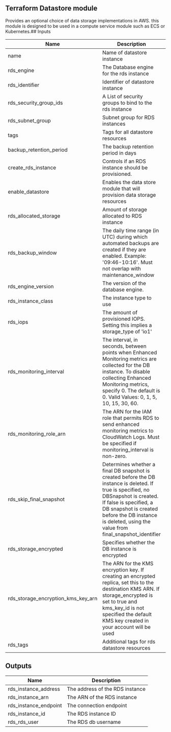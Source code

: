 ## Terraform Datastore module
Provides an optional choice of data storage implementations in AWS. this module is designed to be used in a compute service module such as ECS or Kubernetes.## Inputs

| Name | Description | Type | Default | Required |
|------|-------------|:----:|:-----:|:-----:|
| name | Name of datastore instance | string | n/a | yes |
| rds\_engine | The Database engine for the rds instance | string | n/a | yes |
| rds\_identifier | Identifier of datastore instance | string | n/a | yes |
| rds\_security\_group\_ids | A List of security groups to bind to the rds instance | list | n/a | yes |
| rds\_subnet\_group | Subnet group for RDS instances | string | n/a | yes |
| tags | Tags for all datastore resources | string | n/a | yes |
| backup\_retention\_period | The backup retention period in days | string | `"7"` | no |
| create\_rds\_instance | Controls if an RDS instance should be provisioned. | string | `"false"` | no |
| enable\_datastore | Enables the data store module that will provision data storage resources | string | `"false"` | no |
| rds\_allocated\_storage | Amount of storage allocated to RDS instance | string | `"10"` | no |
| rds\_backup\_window | The daily time range (in UTC) during which automated backups are created if they are enabled. Example: '09:46-10:16'. Must not overlap with maintenance_window | string | `"16:19-16:49"` | no |
| rds\_engine\_version | The version of the database engine. | string | `"11.4"` | no |
| rds\_instance\_class | The instance type to use | string | `"db.t3.small"` | no |
| rds\_iops | The amount of provisioned IOPS. Setting this implies a storage_type of 'io1' | string | `"0"` | no |
| rds\_monitoring\_interval | The interval, in seconds, between points when Enhanced Monitoring metrics are collected for the DB instance. To disable collecting Enhanced Monitoring metrics, specify 0. The default is 0. Valid Values: 0, 1, 5, 10, 15, 30, 60. | string | `"0"` | no |
| rds\_monitoring\_role\_arn | The ARN for the IAM role that permits RDS to send enhanced monitoring metrics to CloudWatch Logs. Must be specified if monitoring_interval is non-zero. | string | `""` | no |
| rds\_skip\_final\_snapshot | Determines whether a final DB snapshot is created before the DB instance is deleted. If true is specified, no DBSnapshot is created. If false is specified, a DB snapshot is created before the DB instance is deleted, using the value from final_snapshot_identifier | string | `"true"` | no |
| rds\_storage\_encrypted | Specifies whether the DB instance is encrypted | string | `"false"` | no |
| rds\_storage\_encryption\_kms\_key\_arn | The ARN for the KMS encryption key. If creating an encrypted replica, set this to the destination KMS ARN. If storage_encrypted is set to true and kms_key_id is not specified the default KMS key created in your account will be used | string | `""` | no |
| rds\_tags | Additional tags for rds datastore resources | map | `<map>` | no |

## Outputs

| Name | Description |
|------|-------------|
| rds\_instance\_address | The address of the RDS instance |
| rds\_instance\_arn | The ARN of the RDS instance |
| rds\_instance\_endpoint | The connection endpoint |
| rds\_instance\_id | The RDS instance ID |
| rds\_rds\_user | The RDS db username |


